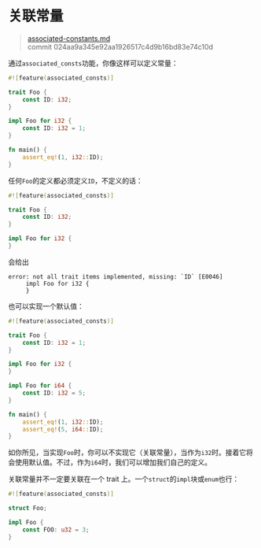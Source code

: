 # 关联常量

> [associated-constants.md](https://github.com/rust-lang/rust/blob/master/src/doc/book/associated-constants.md)
> <br>
> commit 024aa9a345e92aa1926517c4d9b16bd83e74c10d

通过`associated_consts`功能，你像这样可以定义常量：

```rust
#![feature(associated_consts)]

trait Foo {
    const ID: i32;
}

impl Foo for i32 {
    const ID: i32 = 1;
}

fn main() {
    assert_eq!(1, i32::ID);
}
```

任何`Foo`的定义都必须定义`ID`，不定义的话：

```rust
#![feature(associated_consts)]

trait Foo {
    const ID: i32;
}

impl Foo for i32 {
}
```

会给出

```text
error: not all trait items implemented, missing: `ID` [E0046]
     impl Foo for i32 {
     }
```

也可以实现一个默认值：

```rust
#![feature(associated_consts)]

trait Foo {
    const ID: i32 = 1;
}

impl Foo for i32 {
}

impl Foo for i64 {
    const ID: i32 = 5;
}

fn main() {
    assert_eq!(1, i32::ID);
    assert_eq!(5, i64::ID);
}
```

如你所见，当实现`Foo`时，你可以不实现它（关联常量），当作为`i32`时。接着它将会使用默认值。不过，作为`i64`时，我们可以增加我们自己的定义。

关联常量并不一定要关联在一个 trait 上。一个`struct`的`impl`块或`enum`也行：

```rust
#![feature(associated_consts)]

struct Foo;

impl Foo {
    const FOO: u32 = 3;
}
```
